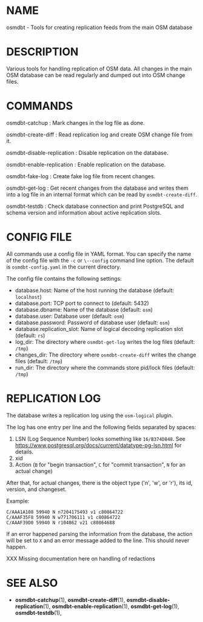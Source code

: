
# NAME
osmdbt - Tools for creating replication feeds from the main OSM database


# DESCRIPTION

Various tools for handling replication of OSM data. All changes in the main OSM
database can be read regularly and dumped out into OSM change files.


# COMMANDS

osmdbt-catchup
:   Mark changes in the log file as done.

osmdbt-create-diff
:   Read replication log and create OSM change file from it.

osmdbt-disable-replication
:   Disable replication on the database.

osmdbt-enable-replication
:   Enable replication on the database.

osmdbt-fake-log
:   Create fake log file from recent changes.

osmdbt-get-log
:   Get recent changes from the database and writes them into a log file in
    an internal format which can be read by `osmdbt-create-diff`.

osmdbt-testdb
:   Check database connection and print PostgreSQL and schema version
    and information about active replication slots.


# CONFIG FILE

All commands use a config file in YAML format. You can specify the name of
the config file with the `-c` or `\--config` command line option. The
default is `osmdbt-config.yaml` in the current directory.

The config file contains the following settings:

* database.host: Name of the host running the database (default: `localhost`)
* database.port: TCP port to connect to (default: 5432)
* database.dbname: Name of the database (default: `osm`)
* database.user: Database user (default: `osm`)
* database.password: Password of database user (default: `osm`)
* database.replication_slot: Name of logical decoding replication slot
  (default: `rs`)
* log_dir: The directory where `osmdbt-get-log` writes the log files
  (default: `/tmp`)
* changes_dir: The directory where `osmdbt-create-diff` writes the change
  files (default: `/tmp`)
* run_dir: The directory where the commands store pid/lock files
  (default: `/tmp`)


# REPLICATION LOG

The database writes a replication log using the `osm-logical` plugin.

The log has one entry per line and the following fields separated by spaces:

1. LSN (Log Sequence Number) looks something like `16/B374D848`. See
   https://www.postgresql.org/docs/current/datatype-pg-lsn.html for details.
2. xid
3. Action (`B` for "begin transaction", `C` for "commit transaction", `N`
   for an actual change)

After that, for actual changes, there is the object type ('n', 'w', or 'r'),
its id, version, and changeset.

Example:

    C/AAA1A108 59940 N n7204175493 v1 c80864722
    C/AAAF35F8 59940 N w771706111 v1 c80864722
    C/AAAF39D0 59940 N r104862 v21 c80864688

If an error happened parsing the information from the database, the action
will be set to `X` and an error message added to the line. This should never
happen.

XXX Missing documentation here on handling of redactions


# SEE ALSO

* **osmdbt-catchup**(1),
  **osmdbt-create-diff**(1),
  **osmdbt-disable-replication**(1),
  **osmdbt-enable-replication**(1),
  **osmdbt-get-log**(1),
  **osmdbt-testdb**(1),

